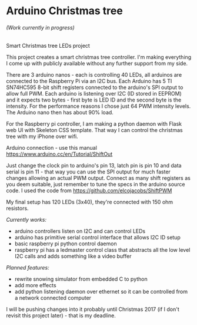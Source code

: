 # Arduino Christmas tree
###### (Work currently in progress)
Smart Christmas tree LEDs project

This project creates a smart christmas tree controller. I'm making everything I come up with publicly available without any further support from my side.

There are 3 arduino nanos - each is controlling 40 LEDs, all arduinos are connected to the Raspberry Pi via an I2C bus. Each Arduino has 5 TI SN74HC595 8-bit shift registers connected to the arduino's SPI output to allow full PWM. Each arduino is listening over I2C (ID stored in EEPROM) and it expects two bytes - first byte is LED ID and the second byte is the intensity. For the performance reasons I chose just 64 PWM intensity levels. The Arduino nano then has about 90% load.

For the Raspberry pi controller, I am making a python daemon with Flask web UI with Skeleton CSS template. That way I can control the christmas tree with my iPhone over wifi.

Arduino connection - use this manual https://www.arduino.cc/en/Tutorial/ShiftOut

Just change the clock pin to arduino's pin 13, latch pin is pin 10 and data serial is pin 11 - that way you can use the SPI output for much faster changes allowing an actual PWM output. Connect as many shift registers as you deem suitable, just remember to tune the specs in the arduino source code. I used the code from https://github.com/elcojacobs/ShiftPWM

My final setup has 120 LEDs (3x40), they're connected with 150 ohm resistors.

*Currently works:*
* arduino controllers listen on I2C and can control LEDs
* arduino has primitive serial control interface that allows I2C ID setup
* basic raspberry pi python control daemon
* raspberry pi has a ledmaster control class that abstracts all the low level I2C calls and adds something like a video buffer

*Planned features:*
* rewrite snowing simulator from embedded C to python
* add more effects
* add python listening daemon over ethernet so it can be controlled from a network connected computer

I will be pushing changes into it probably until Christmas 2017 (if I don't revisit this project later) - that is my deadline.

